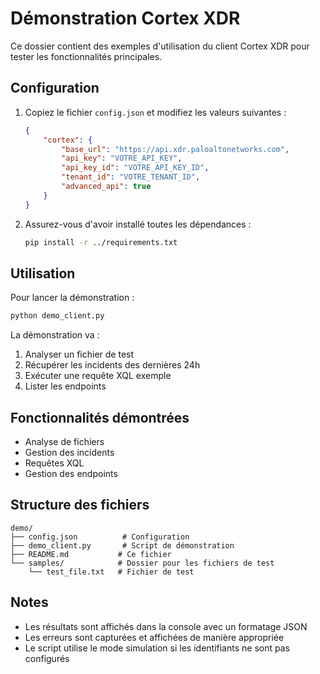 # Démonstration Cortex XDR

Ce dossier contient des exemples d'utilisation du client Cortex XDR pour tester les fonctionnalités principales.

## Configuration

1. Copiez le fichier `config.json` et modifiez les valeurs suivantes :
   ```json
   {
       "cortex": {
           "base_url": "https://api.xdr.paloaltonetworks.com",
           "api_key": "VOTRE_API_KEY",
           "api_key_id": "VOTRE_API_KEY_ID",
           "tenant_id": "VOTRE_TENANT_ID",
           "advanced_api": true
       }
   }
   ```

2. Assurez-vous d'avoir installé toutes les dépendances :
   ```bash
   pip install -r ../requirements.txt
   ```

## Utilisation

Pour lancer la démonstration :
```bash
python demo_client.py
```

La démonstration va :
1. Analyser un fichier de test
2. Récupérer les incidents des dernières 24h
3. Exécuter une requête XQL exemple
4. Lister les endpoints

## Fonctionnalités démontrées

- Analyse de fichiers
- Gestion des incidents
- Requêtes XQL
- Gestion des endpoints

## Structure des fichiers

```
demo/
├── config.json          # Configuration
├── demo_client.py       # Script de démonstration
├── README.md           # Ce fichier
└── samples/            # Dossier pour les fichiers de test
    └── test_file.txt   # Fichier de test
```

## Notes

- Les résultats sont affichés dans la console avec un formatage JSON
- Les erreurs sont capturées et affichées de manière appropriée
- Le script utilise le mode simulation si les identifiants ne sont pas configurés 